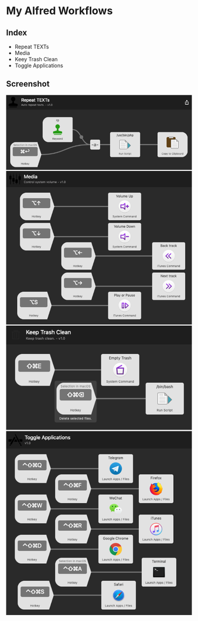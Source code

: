 # My Alfred Workflows

## Index

- Repeat TEXTs
- Media
- Keey Trash Clean
- Toggle Applications


## Screenshot

![Repeat TEXTs][screen-shot-1]
![Media][screen-shot-2]
![Keep Trash Clean][screen-shot-3]
![Toggle Applications][screen-shot-4]

[screen-shot-1]: ./static/repeat-texts.png
[screen-shot-2]: ./static/media.png
[screen-shot-3]: ./static/keep-trash-clean.png
[screen-shot-4]: ./static/toggle-applications.png

